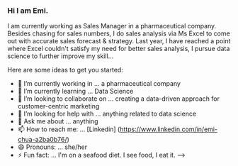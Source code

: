### Hi I am Emi. 

I am currently working as Sales Manager in a pharmaceutical company. Besides chasing for sales numbers, I do sales analysis via Ms Excel to come out with accurate sales forecast & strategy. 
Last year, I have reached a point where Excel couldn't satisfy my need for better sales analysis, I pursue data science to further improve my skill... 


Here are some ideas to get you started:

- 🔭 I’m currently working in ... a pharmaceutical company
- 🌱 I’m currently learning ... Data Science 
- 👯 I’m looking to collaborate on ... creating a data-driven approach for customer-centric marketing
- 🤔 I’m looking for help with ... anything related to data science
- 💬 Ask me about ... anything
- 📫 How to reach me: ... [Linkedin] (https://www.linkedin.com/in/emi-chua-a2ba0b76/)
- 😄 Pronouns: ... she/her
- ⚡ Fun fact: ... I'm on a seafood diet. I see food, I eat it.
-->
